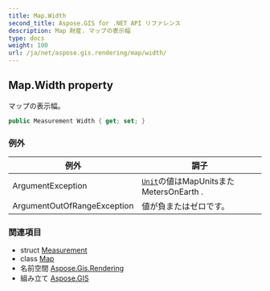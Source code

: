 ```yaml
---
title: Map.Width
second_title: Aspose.GIS for .NET API リファレンス
description: Map 財産. マップの表示幅
type: docs
weight: 100
url: /ja/net/aspose.gis.rendering/map/width/
---
```

## Map.Width property

マップの表示幅。

```csharp
public Measurement Width { get; set; }
```

### 例外

| 例外 | 調子 |
| --- | --- |
| ArgumentException | [`Unit`](../../measurement/unit/)の値はMapUnitsまたMetersOnEarth . |
| ArgumentOutOfRangeException | 値が負またはゼロです。 |

### 関連項目

* struct [Measurement](../../measurement/)
* class [Map](../)
* 名前空間 [Aspose.Gis.Rendering](../../map/)
* 組み立て [Aspose.GIS](../../../)


